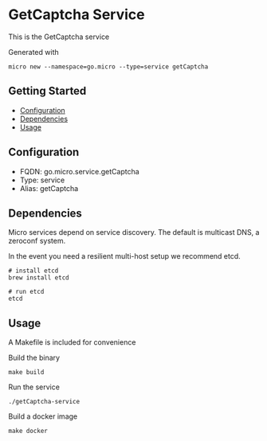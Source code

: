 # GetCaptcha Service

This is the GetCaptcha service

Generated with

```
micro new --namespace=go.micro --type=service getCaptcha
```

## Getting Started

- [Configuration](#configuration)
- [Dependencies](#dependencies)
- [Usage](#usage)

## Configuration

- FQDN: go.micro.service.getCaptcha
- Type: service
- Alias: getCaptcha

## Dependencies

Micro services depend on service discovery. The default is multicast DNS, a zeroconf system.

In the event you need a resilient multi-host setup we recommend etcd.

```
# install etcd
brew install etcd

# run etcd
etcd
```

## Usage

A Makefile is included for convenience

Build the binary

```
make build
```

Run the service
```
./getCaptcha-service
```

Build a docker image
```
make docker
```